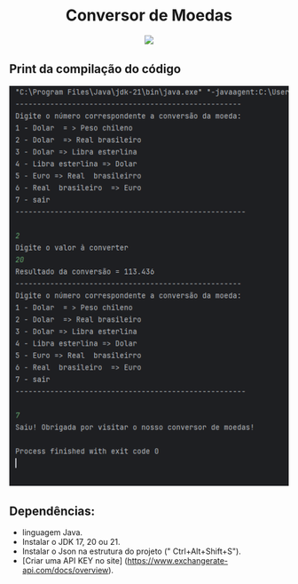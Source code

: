
<h1 align="center"> Conversor de Moedas </h1>

<p align="center">
<img loading="lazy" src="http://img.shields.io/static/v1?label=STATUS&message=CONVERSOR%20DE%@20MOEDAS&color=GREEN&style=for-the-badge"/>
</p>

## Print da compilação do código

<img src="https://github.com/terezafcsousa2/ConversorDeMoedas/blob/main/assets/print_da-Compilacao.png" alt=" Print da compilação do código" >

 ## Dependências:
 
 * linguagem Java.
 * Instalar o JDK 17, 20 ou 21.
 * Instalar o Json na estrutura do projeto (" Ctrl+Alt+Shift+S").
 * [Criar uma API KEY no site] (https://www.exchangerate-api.com/docs/overview).
 
 

